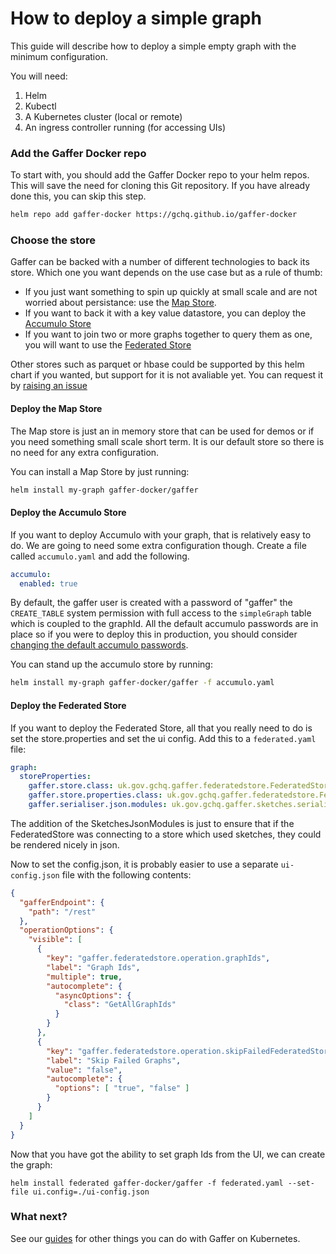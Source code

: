 How to deploy a simple graph
==================================
This guide will describe how to deploy a simple empty graph with the minimum configuration.

You will need:
1. Helm
2. Kubectl
3. A Kubernetes cluster (local or remote)
4. An ingress controller running (for accessing UIs)

### Add the Gaffer Docker repo
To start with, you should add the Gaffer Docker repo to your helm repos. This will save the need for cloning this Git repository. If you have already done this, you can skip this step.
```bash
helm repo add gaffer-docker https://gchq.github.io/gaffer-docker
```

### Choose the store
Gaffer can be backed with a number of different technologies to back its store. Which one you want depends on the use case but as a rule of thumb:
* If you just want something to spin up quickly at small scale and are not worried about persistance: use the [Map Store](#deploy-the-map-store).
* If you want to back it with a key value datastore, you can deploy the [Accumulo Store](#deploy-the-accumulo-store)
* If you want to join two or more graphs together to query them as one, you will want to use the [Federated Store](#deploy-the-federated-store)

Other stores such as parquet or hbase could be supported by this helm chart if you wanted, but support for it is not avaliable yet. You can request it by [raising an issue](https://github.com/gchq/gaffer-docker/issues/new)


#### Deploy the Map Store
The Map store is just an in memory store that can be used for demos or if you need something small scale short term. It is our default store so there is no need for any extra configuration.

You can install a Map Store by just running:
```bash
helm install my-graph gaffer-docker/gaffer
```

#### Deploy the Accumulo Store
If you want to deploy Accumulo with your graph, that is relatively easy to do. We are going to need some extra configuration though. Create a file called `accumulo.yaml` and add the following.
```yaml
accumulo:
  enabled: true
```

By default, the gaffer user is created with a password of "gaffer" the `CREATE_TABLE` system permission with full access to the `simpleGraph` table which is coupled to the graphId. All the default accumulo passwords are in place so if you were to deploy this in production, you should consider [changing the default accumulo passwords](./change-accumulo-passwords.md).

You can stand up the accumulo store by running:
```bash
helm install my-graph gaffer-docker/gaffer -f accumulo.yaml
```

#### Deploy the Federated Store
If you want to deploy the Federated Store, all that you really need to do is set the store.properties and set the ui config. Add this to a `federated.yaml` file:

```yaml
graph:
  storeProperties:
    gaffer.store.class: uk.gov.gchq.gaffer.federatedstore.FederatedStore
    gaffer.store.properties.class: uk.gov.gchq.gaffer.federatedstore.FederatedStoreProperties
    gaffer.serialiser.json.modules: uk.gov.gchq.gaffer.sketches.serialisation.json.SketchesJsonModules
```

The addition of the SketchesJsonModules is just to ensure that if the FederatedStore was connecting to a store which used sketches, they could be rendered nicely in json.

Now to set the config.json, it is probably easier to use a separate `ui-config.json` file with the following contents:
```json
{
  "gafferEndpoint": {
    "path": "/rest"
  },
  "operationOptions": {
    "visible": [
      {
        "key": "gaffer.federatedstore.operation.graphIds",
        "label": "Graph Ids",
        "multiple": true,
        "autocomplete": {
          "asyncOptions": {
            "class": "GetAllGraphIds"
          }
        }
      },
      {
        "key": "gaffer.federatedstore.operation.skipFailedFederatedStoreExecute",
        "label": "Skip Failed Graphs",
        "value": "false",
        "autocomplete": {
          "options": [ "true", "false" ]
        }
      }
    ]
  }
}
```

Now that you have got the ability to set graph Ids from the UI, we can create the graph:

```
helm install federated gaffer-docker/gaffer -f federated.yaml --set-file ui.config=./ui-config.json
```


### What next?
See our [guides](./guides.md) for other things you can do with Gaffer on Kubernetes.
